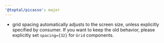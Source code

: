 ```yaml
---
'@toptal/picasso': major
---
```


- grid spacing automatically adjusts to the screen size, unless explicitly specified by consumer. If you want to keep the old behavior, please explicitly set `spacing={32}` for `Grid` components.
